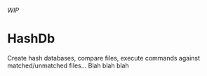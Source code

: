*WIP*

# HashDb
Create hash databases, compare files, execute commands against matched/unmatched files... 
Blah blah blah